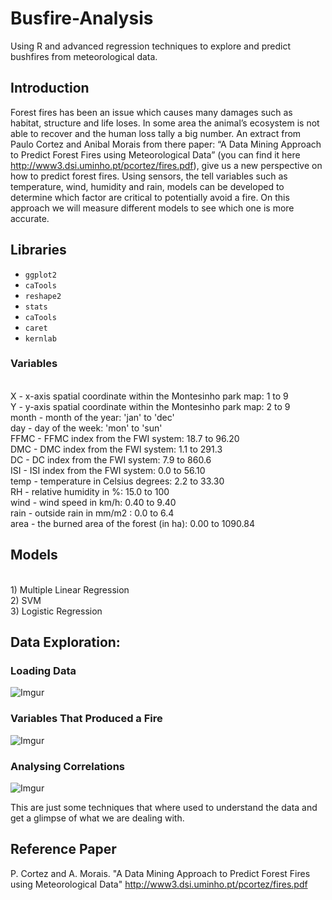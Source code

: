 # Busfire-Analysis
Using R and advanced regression techniques to explore and predict bushfires from meteorological data. 

## Introduction

Forest fires has been an issue which causes many damages such as habitat, structure and life loses. In some area the animal’s
ecosystem is not able to recover and the human loss tally a big number. An extract from Paulo Cortez and Anibal Morais from
there paper: “A Data Mining Approach to Predict Forest Fires using Meteorological Data” (you can find it here http://www3.dsi.uminho.pt/pcortez/fires.pdf), give us a new perspective on how to predict forest fires. Using sensors, the tell variables such as temperature, wind, humidity and rain, models can be developed to
determine which factor are critical to potentially avoid a fire. On this approach we will measure different models to see which one is more accurate.

## Libraries

- `ggplot2` 
- `caTools`
- `reshape2`
- `stats`
- `caTools`
- `caret`
- `kernlab`


### Variables
<br>
X - x-axis spatial coordinate within the Montesinho park map: 1 to 9 <br>
Y - y-axis spatial coordinate within the Montesinho park map: 2 to 9<br>
month - month of the year: 'jan' to 'dec'<br>
day - day of the week: 'mon' to 'sun'<br>
FFMC - FFMC index from the FWI system: 18.7 to 96.20<br>
DMC - DMC index from the FWI system: 1.1 to 291.3<br>
DC - DC index from the FWI system: 7.9 to 860.6<br>
ISI - ISI index from the FWI system: 0.0 to 56.10<br>
temp - temperature in Celsius degrees: 2.2 to 33.30<br>
RH - relative humidity in %: 15.0 to 100<br>
wind - wind speed in km/h: 0.40 to 9.40<br>
rain - outside rain in mm/m2 : 0.0 to 6.4<br>
area - the burned area of the forest (in ha): 0.00 to 1090.84<br>

## Models
<br>
1) Multiple Linear Regression<br>
2) SVM<br>
3) Logistic Regression<br>

## Data Exploration:

### Loading Data

![Imgur](https://imgur.com/4lnLvus.png)

### Variables That Produced a Fire

![Imgur](https://imgur.com/CNYhLQA.png)

### Analysing Correlations

![Imgur](https://imgur.com/uXPsIR4.png)

This are just some techniques that where used to understand the data and get a glimpse of what we are dealing with.

## Reference Paper

P. Cortez and A. Morais. "A Data Mining Approach to Predict Forest Fires using Meteorological Data" http://www3.dsi.uminho.pt/pcortez/fires.pdf
